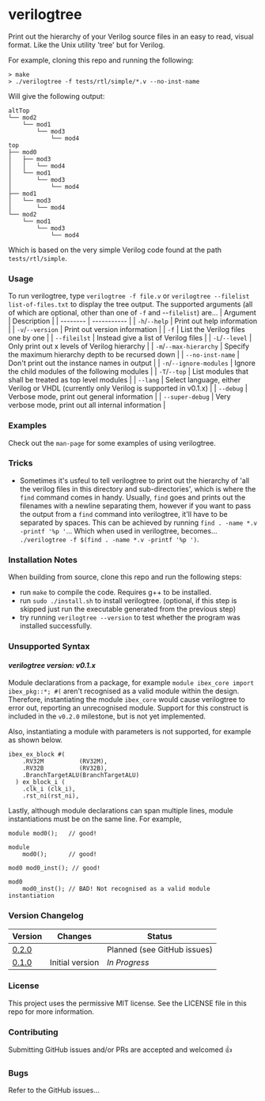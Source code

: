 # verilogtree

Print out the hierarchy of your Verilog source files in an easy to read, visual format. Like the Unix utility 'tree' but for Verilog.

For example, cloning this repo and running the following:
```
> make
> ./verilogtree -f tests/rtl/simple/*.v --no-inst-name
```
Will give the following output:
```
altTop
└── mod2
    └── mod1
        └── mod3
            └── mod4
top
├── mod0
│   ├── mod3
│   │   └── mod4
│   └── mod1
│       └── mod3
│           └── mod4
├── mod1
│   └── mod3
│       └── mod4
└── mod2
    └── mod1
        └── mod3
            └── mod4
```
Which is based on the very simple Verilog code found at the path `tests/rtl/simple`.

### Usage
To run verilogtree, type `verilogtree -f file.v` or `verilogtree --filelist list-of-files.txt` to display the tree output. The supported arguments (all of which are optional, other than one of `-f` and --`filelist`) are...
| Argument | Description |
| -------- | ----------- |
| `-h`/`--help` | Print out help information |
| `-v`/`--version` | Print out version information |
| `-f` | List the Verilog files one by one |
| `--fileilst` | Instead give a list of Verilog files |
| `-L`/`--level` | Only print out x levels of Verilog hierarchy |
| `-m`/`--max-hierarchy` | Specify the maximum hierarchy depth to be recursed down |
| `--no-inst-name` | Don't print out the instance names in output |
| `-n`/`--ignore-modules` | Ignore the child modules of the following modules |
| `-T`/`--top` | List modules that shall be treated as top level modules |
| `--lang` | Select language, either Verilog or VHDL (currently only Verilog is supported in v0.1.x) |
| `--debug` | Verbose mode, print out general information |
| `--super-debug` | Very verbose mode, print out all internal information |

### Examples
Check out the `man-page` for some examples of using verilogtree.

### Tricks
- Sometimes it's usfeul to tell verilogtree to print out the hierarchy of 'all the verilog files in this directory and sub-directories', which is where the `find` command comes in handy. Usually, `find` goes and prints out the filenames with a newline separating them, however if you want to pass the output from a `find` command into verilogtree, it'll have to be separated by spaces. This can be achieved by running `find . -name *.v -printf '%p '`... Which when used in verilogtree, becomes... ` ./verilogtree -f $(find . -name *.v -printf '%p ')`.

### Installation Notes
When building from source, clone this repo and run the following steps:
- run `make` to compile the code. Requires g++ to be installed.
- run `sudo ./install.sh` to install verilogtree. (optional, if this step is skipped just run the executable generated from the previous step)
- try running `verilogtree --version` to test whether the program was installed successfully.

### Unsupported Syntax
#### _verilogtree version: v0.1.x_

Module declarations from a package, for example `module ibex_core import ibex_pkg::*; #(` aren't recognised as a valid module within the design. Therefore, instantiating the module `ibex_core` would cause verilogtree to error out, reporting an unrecognised module. Support for this construct is included in the `v0.2.0` milestone, but is not yet implemented.

Also, instantiating a module with parameters is not supported, for example as shown below.
```
ibex_ex_block #(
    .RV32M          (RV32M),
    .RV32B          (RV32B),
    .BranchTargetALU(BranchTargetALU)
  ) ex_block_i (
    .clk_i (clk_i),
    .rst_ni(rst_ni),
```

Lastly, although module declarations can span multiple lines, module instantiations must be on the same line. For example,
```
module mod0();   // good!

module
    mod0();      // good!

mod0 mod0_inst(); // good!

mod0
    mod0_inst(); // BAD! Not recognised as a valid module instantiation
```

### Version Changelog
| Version | Changes | Status |
| ------- | ------- | ------ |
| [0.2.0](https://github.com/LiamSkirrow/verilogtree/milestone/2)   |  | Planned (see GitHub issues) |
| [0.1.0](https://github.com/LiamSkirrow/verilogtree/milestone/1)   | Initial version | *In Progress* |

### License
This project uses the permissive MIT license. See the LICENSE file in this repo for more information.

### Contributing
Submitting GitHub issues and/or PRs are accepted and welcomed 👍

### Bugs
Refer to the GitHub issues...
